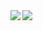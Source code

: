 <a href="https://github.com/anuraghazra/github-readme-stats">
  <img align="left" src="https://github-readme-stats.vercel.app/api?username=nadjaharold&count_private=true&show_icons=true&theme=buefy&hide_border=true" />
</a>
<a href="https://github.com/anuraghazra/github-readme-stats">
  <img align="left" src="https://github-readme-stats.vercel.app/api/top-langs/?username=nadjaharold&theme=buefy&layout=compact&hide_border=true" />
</a>
